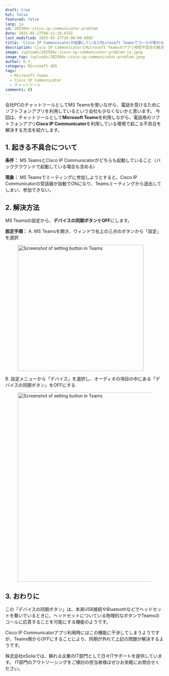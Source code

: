 ```yaml
---
draft: true
hot: false
featured: false
lang: ja
id: 202504c-cisco-ip-communicator-problem
date: 2025-05-27T06:21:19.475Z
last_modified: 2025-05-27T16:08:00.000Z
title: 'Cisco IP Communicatorが起動しているとMicrosoft Teamsでコールが取れなくなる不具合を解消する方法 '
description: Cisco IP CommunicatorとMicrosoft Teamsのアプリ相性不具合の解決方法を紹介します
image: /uploads/202504c-cisco-ip-communicator-problem-ja.jpeg
image_top: /uploads/202504c-cisco-ip-communicator-problem.jpeg
author: K.Y.
category: Microsoft-365
tags:
  - Microsoft Teams
  - Cisco IP Communicator
  - チャットツール
comments: {}
---
```

会社PCのチャットツールとしてMS Teamsを使いながら、電話を受けるためにソフトフォンアプリを利用しているという会社も少なくないかと思います。 
今回は、チャットツールとして**Microsoft Teams**を利用しながら、電話用のソフトフォンアプリ**Cisco IP Communicator**を利用している環境で起こる不具合を解決する方法を紹介します。 

## 1. 起きる不具合について 
**条件：**
MS TeamsとCisco IP Communicatorがどちらも起動していること（バックグラウンドで起動している場合も含める） 

**現象：** 
MS Teamsでミーティングに参加しようとすると、Cisco IP Communicatorの受話器が自動でONになり、Teamsミーティングから退出してしまい、参加できない。 

## 2. 解決方法 
MS Teamsの設定から、**デバイスの同期ボタン**を**OFF**にします。 

**設定手順：** 
A. MS Teamsを開き、ウィンドウ右上の三点のボタンから「設定」を選択 
<figure class="flex flex-col justify-start items-left">
  <img alt="Screenshot of setting button in Teams" src="/uploads/202504c-cisco-ip-communicator-problem1.png" width="400px" transform-images="avif webp png jpeg 00@2">
</figure>

B. 設定メニューから「デバイス」を選択し、オーディオの項目の中にある「デバイスの同期ボタン」をOFFにする 
<figure class="flex flex-col justify-start items-left">
  <img alt="Screenshot of setting button in Teams" src="/uploads/202504c-cisco-ip-communicator-problem2-ja.png" width="600px" transform-images="avif webp png jpeg 600@2">
</figure>

## 3. おわりに 
この「デバイスの同期ボタン」は、本来USB接続やBluetoothなどでヘッドセットを繋いでいるときに、ヘッドセットについている物理的なボタンでTeamsのコールに応答することを可能にする機能のようです。 

Cisco IP Communicatorアプリ利用時にはこの機能に干渉してしまうようですが、Teams側からOFFにすることにより、同期が外れて上記の問題が解決するようです。

株式会社eSoliaでは、頼れる企業のIT部門として日々ITサポートを提供しています。
IT部門のアウトソーシングをご検討の担当者様はぜひお気軽にお問合せください。
